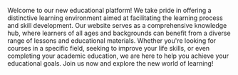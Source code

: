 Welcome to our new educational platform! We take pride in offering a distinctive learning environment aimed at facilitating the learning process and skill development. Our website serves as a comprehensive knowledge hub, where learners of all ages and backgrounds can benefit from a diverse range of lessons and educational materials. Whether you're looking for courses in a specific field, seeking to improve your life skills, or even completing your academic education, we are here to help you achieve your educational goals. Join us now and explore the new world of learning!
